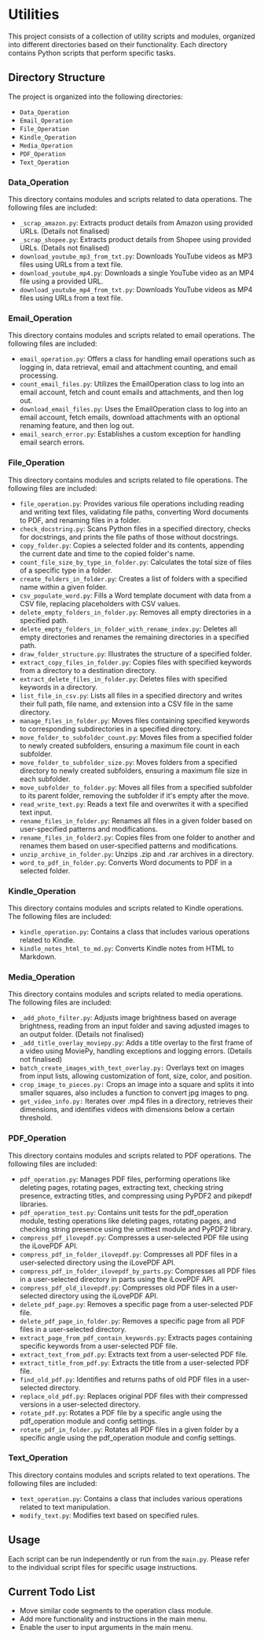 # Utilities

This project consists of a collection of utility scripts and modules, organized into different directories based on their functionality. Each
directory contains Python scripts that perform specific tasks.

## Directory Structure

The project is organized into the following directories:

- `Data_Operation`
- `Email_Operation`
- `File_Operation`
- `Kindle_Operation`
- `Media_Operation`
- `PDF_Operation`
- `Text_Operation`

### Data_Operation

This directory contains modules and scripts related to data operations. The following files are included:

- `_scrap_amazon.py`: Extracts product details from Amazon using provided URLs. (Details not finalised)
- `_scrap_shopee.py`: Extracts product details from Shopee using provided URLs. (Details not finalised)
- `download_youtube_mp3_from_txt.py`: Downloads YouTube videos as MP3 files using URLs from a text file.
- `download_youtube_mp4.py`: Downloads a single YouTube video as an MP4 file using a provided URL.
- `download_youtube_mp4_from_txt.py`: Downloads YouTube videos as MP4 files using URLs from a text file.

### Email_Operation

This directory contains modules and scripts related to email operations. The following files are included:

- `email_operation.py`: Offers a class for handling email operations such as logging in, data retrieval, email and attachment counting, and email
  processing.
- `count_email_files.py`: Utilizes the EmailOperation class to log into an email account, fetch and count emails and attachments, and then log out.
- `download_email_files.py`: Uses the EmailOperation class to log into an email account, fetch emails, download attachments with an optional renaming
  feature, and then log out.
- `email_search_error.py`: Establishes a custom exception for handling email search errors.

### File_Operation

This directory contains modules and scripts related to file operations. The following files are included:

- `file_operation.py`: Provides various file operations including reading and writing text files, validating file paths, converting Word documents to
  PDF, and renaming files in a folder.
- `check_docstring.py`: Scans Python files in a specified directory, checks for docstrings, and prints the file paths of those without docstrings.
- `copy_folder.py`: Copies a selected folder and its contents, appending the current date and time to the copied folder's name.
- `count_file_size_by_type_in_folder.py`: Calculates the total size of files of a specific type in a folder.
- `create_folders_in_folder.py`: Creates a list of folders with a specified name within a given folder.
- `csv_populate_word.py`: Fills a Word template document with data from a CSV file, replacing placeholders with CSV values.
- `delete_empty_folders_in_folder.py`: Removes all empty directories in a specified path.
- `delete_empty_folders_in_folder_with_rename_index.py`: Deletes all empty directories and renames the remaining directories in a specified path.
- `draw_folder_structure.py`: Illustrates the structure of a specified folder.
- `extract_copy_files_in_folder.py`: Copies files with specified keywords from a directory to a destination directory.
- `extract_delete_files_in_folder.py`: Deletes files with specified keywords in a directory.
- `list_file_in_csv.py`: Lists all files in a specified directory and writes their full path, file name, and extension into a CSV file in the same
  directory.
- `manage_files_in_folder.py`: Moves files containing specified keywords to corresponding subdirectories in a specified directory.
- `move_folder_to_subfolder_count.py`: Moves files from a specified folder to newly created subfolders, ensuring a maximum file count in each
  subfolder.
- `move_folder_to_subfolder_size.py`: Moves folders from a specified directory to newly created subfolders, ensuring a maximum file size in each
  subfolder.
- `move_subfolder_to_folder.py`: Moves all files from a specified subfolder to its parent folder, removing the subfolder if it's empty after the move.
- `read_write_text.py`: Reads a text file and overwrites it with a specified text input.
- `rename_files_in_folder.py`: Renames all files in a given folder based on user-specified patterns and modifications.
- `rename_files_in_folder2.py`: Copies files from one folder to another and renames them based on user-specified patterns and modifications.
- `unzip_archive_in_folder.py`: Unzips .zip and .rar archives in a directory.
- `word_to_pdf_in_folder.py`: Converts Word documents to PDF in a selected folder.

### Kindle_Operation

This directory contains modules and scripts related to Kindle operations. The following files are included:

- `kindle_operation.py`: Contains a class that includes various operations related to Kindle.
- `kindle_notes_html_to_md.py`: Converts Kindle notes from HTML to Markdown.

### Media_Operation

This directory contains modules and scripts related to media operations. The following files are included:

- `_add_photo_filter.py`: Adjusts image brightness based on average brightness, reading from an input folder and saving adjusted images to an output
  folder. (Details not finalised)
- `_add_title_overlay_moviepy.py`: Adds a title overlay to the first frame of a video using MoviePy, handling exceptions and logging errors. (Details
  not finalised)
- `batch_create_images_with_text_overlay.py:` Overlays text on images from input lists, allowing customization of font, size, color, and position.
- `crop_image_to_pieces.py:` Crops an image into a square and splits it into smaller squares, also includes a function to convert jpg images to png.
- `get_video_info.py:` Iterates over .mp4 files in a directory, retrieves their dimensions, and identifies videos with dimensions below a certain
  threshold.

### PDF_Operation

This directory contains modules and scripts related to PDF operations. The following files are included:

- `pdf_operation.py`: Manages PDF files, performing operations like deleting pages, rotating pages, extracting text, checking string presence,
  extracting titles, and compressing using PyPDF2 and pikepdf libraries.
- `pdf_operation_test.py`: Contains unit tests for the pdf_operation module, testing operations like deleting pages, rotating pages, and checking
  string presence using the unittest module and PyPDF2 library.
- `compress_pdf_ilovepdf.py`: Compresses a user-selected PDF file using the iLovePDF API.
- `compress_pdf_in_folder_ilovepdf.py`: Compresses all PDF files in a user-selected directory using the iLovePDF API.
- `compress_pdf_in_folder_ilovepdf_by_parts.py`: Compresses all PDF files in a user-selected directory in parts using the iLovePDF API.
- `compress_pdf_old_ilovepdf.py`: Compresses old PDF files in a user-selected directory using the iLovePDF API.
- `delete_pdf_page.py`: Removes a specific page from a user-selected PDF file.
- `delete_pdf_page_in_folder.py`: Removes a specific page from all PDF files in a user-selected directory.
- `extract_page_from_pdf_contain_keywords.py`: Extracts pages containing specific keywords from a user-selected PDF file.
- `extract_text_from_pdf.py`: Extracts text from a user-selected PDF file.
- `extract_title_from_pdf.py`: Extracts the title from a user-selected PDF file.
- `find_old_pdf.py`: Identifies and returns paths of old PDF files in a user-selected directory.
- `replace_old_pdf.py`: Replaces original PDF files with their compressed versions in a user-selected directory.
- `rotate_pdf.py`: Rotates a PDF file by a specific angle using the pdf_operation module and config settings.
- `rotate_pdf_in_folder.py`: Rotates all PDF files in a given folder by a specific angle using the pdf_operation module and config settings.

### Text_Operation

This directory contains modules and scripts related to text operations. The following files are included:

- `text_operation.py`: Contains a class that includes various operations related to text manipulation.
- `modify_text.py`: Modifies text based on specified rules.

## Usage

Each script can be run independently or run from the `main.py`. Please refer to the individual script files for specific usage instructions.

## Current Todo List

- Move similar code segments to the operation class module.
- Add more functionality and instructions in the main menu.
- Enable the user to input arguments in the main menu.